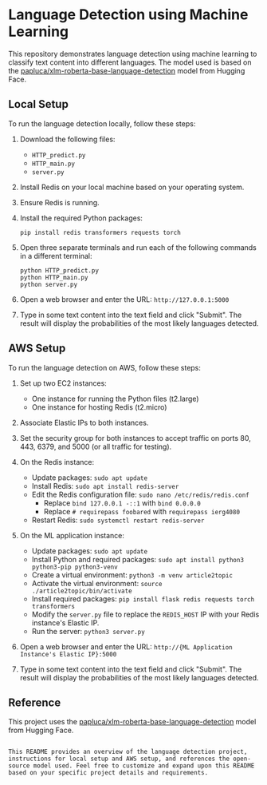 # Language Detection using Machine Learning

This repository demonstrates language detection using machine learning to classify text content into different languages. The model used is based on the [papluca/xlm-roberta-base-language-detection](https://huggingface.co/papluca/xlm-roberta-base-language-detection) model from Hugging Face.

## Local Setup

To run the language detection locally, follow these steps:

1. Download the following files:
   - `HTTP_predict.py`
   - `HTTP_main.py` 
   - `server.py`

2. Install Redis on your local machine based on your operating system.

3. Ensure Redis is running.

4. Install the required Python packages:
   ```
   pip install redis transformers requests torch
   ```

5. Open three separate terminals and run each of the following commands in a different terminal:
   ```
   python HTTP_predict.py
   python HTTP_main.py
   python server.py
   ```

6. Open a web browser and enter the URL: `http://127.0.0.1:5000`

7. Type in some text content into the text field and click "Submit". The result will display the probabilities of the most likely languages detected.

## AWS Setup

To run the language detection on AWS, follow these steps:

1. Set up two EC2 instances:
   - One instance for running the Python files (t2.large)
   - One instance for hosting Redis (t2.micro)

2. Associate Elastic IPs to both instances.

3. Set the security group for both instances to accept traffic on ports 80, 443, 6379, and 5000 (or all traffic for testing).

4. On the Redis instance:
   - Update packages: `sudo apt update`
   - Install Redis: `sudo apt install redis-server`
   - Edit the Redis configuration file: `sudo nano /etc/redis/redis.conf`
     - Replace `bind 127.0.0.1 -::1` with `bind 0.0.0.0`
     - Replace `# requirepass foobared` with `requirepass ierg4080`
   - Restart Redis: `sudo systemctl restart redis-server`

5. On the ML application instance:
   - Update packages: `sudo apt update`
   - Install Python and required packages: `sudo apt install python3 python3-pip python3-venv`
   - Create a virtual environment: `python3 -m venv article2topic`
   - Activate the virtual environment: `source ./article2topic/bin/activate`
   - Install required packages: `pip install flask redis requests torch transformers`
   - Modify the `server.py` file to replace the `REDIS_HOST` IP with your Redis instance's Elastic IP.
   - Run the server: `python3 server.py`

6. Open a web browser and enter the URL: `http://{ML Application Instance's Elastic IP}:5000`

7. Type in some text content into the text field and click "Submit". The result will display the probabilities of the most likely languages detected.

## Reference

This project uses the [papluca/xlm-roberta-base-language-detection](https://huggingface.co/papluca/xlm-roberta-base-language-detection) model from Hugging Face.
```

This README provides an overview of the language detection project, instructions for local setup and AWS setup, and references the open-source model used. Feel free to customize and expand upon this README based on your specific project details and requirements.
